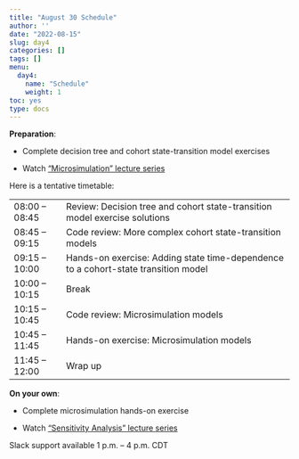```yaml
---
title: "August 30 Schedule"
author: ''
date: "2022-08-15"
slug: day4
categories: []
tags: []
menu:
  day4:
    name: "Schedule"
    weight: 1
toc: yes
type: docs
---
```


**Preparation**:

- Complete decision tree and cohort state-transition model exercises

- Watch [“Microsimulation” lecture series](https://umn-cea-decision-modeling-workshop-2022.netlify.app/days/day4/microsim_videos/)

Here is a tentative timetable:

|                            |            |
|--------------------------------------------|:------------------|
| 08:00 – 08:45 | Review: Decision tree and cohort state-transition model exercise solutions |
| 08:45 – 09:15 | Code review: More complex cohort state-transition models |
| 09:15 – 10:00 | Hands-on exercise: Adding state time-dependence to a cohort-state transition model  |
| 10:00 – 10:15 | Break |
| 10:15 – 10:45 | Code review: Microsimulation models |
| 10:45 – 11:45 | Hands-on exercise: Microsimulation models |
| 11:45 – 12:00 | Wrap up |


**On your own**:

- Complete microsimulation hands-on exercise

- Watch [“Sensitivity Analysis” lecture series](https://umn-cea-decision-modeling-workshop-2022.netlify.app/days/day5/sa_videos/)

Slack support available 1 p.m. – 4 p.m. CDT

<!-- ## Live session recording: -->

<!-- [Link](https://us02web.zoom.us/rec/share/7tUN3LBxQ2_MRkCByl030LWqmf6TzGfxnbadL9Z6Z6BRFBuNoJ05EYH6j9O2o9nd.z_PByKw5n7yFnT4f) -->

<!-- Passcode: +8AsHLg# -->

<!-- ```{r, echo=F} -->
<!-- blogdown::shortcode("vimeo", "593027038") -->
<!-- ``` -->


 

